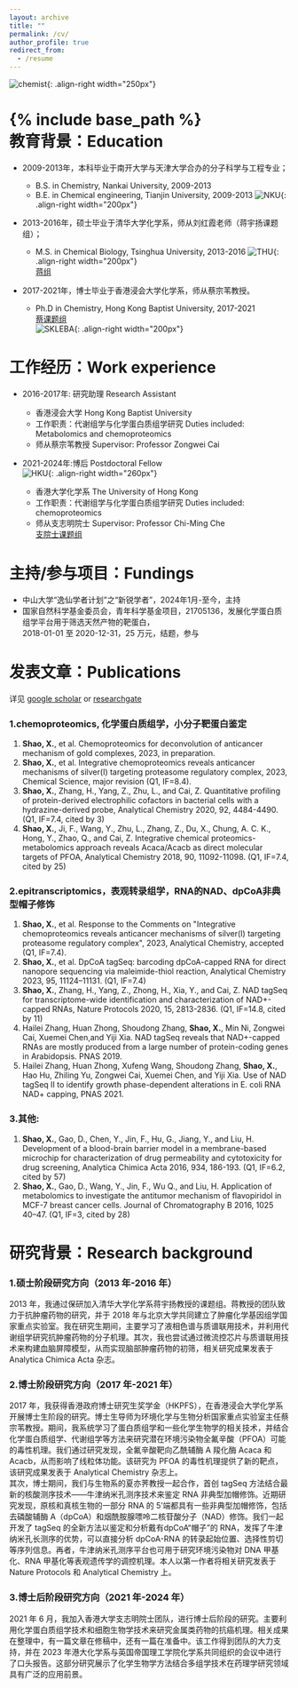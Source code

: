 ```yaml
---
layout: archive
title: ""
permalink: /cv/
author_profile: true
redirect_from:
  - /resume
---
```

![chemist](/images/chemist.png){: .align-right width="250px"}  

{% include base_path %}  
教育背景：Education
======

* 2009-2013年，本科毕业于南开大学与天津大学合办的分子科学与工程专业；  
  *   B.S. in Chemistry, Nankai University, 2009-2013
  *   B.E. in Chemical engineering, Tianjin University, 2009-2013
![NKU](/images/NKU.png){: .align-right width="200px"}   
 
* 2013-2016年，硕士毕业于清华大学化学系，师从刘红霞老师（蒋宇扬课题组）；  
  *   M.S. in Chemical Biology, Tsinghua University, 2013-2016
![THU](/images/THU.png){: .align-right width="200px"}   
[蒋组](https://sklco.pkusz.edu.cn/info/1030/1048.htm)
   
* 2017-2021年，博士毕业于香港浸会大学化学系，师从蔡宗苇教授。   
  *   Ph.D in Chemistry, Hong Kong Baptist University, 2017-2021  
    [蔡课题组](http://skleba.hkbu.edu.hk/en/home/)  
    ![SKLEBA](/images/skleba.png){: .align-right width="200px"}    

  
工作经历：Work experience 
======
* 2016-2017年: 研究助理 Research Assistant
  * 香港浸会大学 Hong Kong Baptist University
  * 工作职责：代谢组学与化学蛋白质组学研究 Duties included: Metabolomics and chemoproteomics
  * 师从蔡宗苇教授 Supervisor: Professor Zongwei Cai  

* 2021-2024年:博后 Postdoctoral Fellow  
    ![HKU](/images/HKU.png){: .align-right width="260px"}
  * 香港大学化学系 The University of Hong Kong
  * 工作职责：代谢组学与化学蛋白质组学研究 Duties included: chemoproteomics
  * 师从支志明院士 Supervisor: Professor Chi-Ming Che  
    [支院士课题组](https://cmche-hku.weebly.com/)  

主持/参与项目：Fundings
======
* 中山大学“逸仙学者计划”之“新锐学者”，2024年1月-至今，主持  
* 国家自然科学基金委员会，青年科学基金项目，21705136，发展化学蛋白质组学平台用于筛选天然产物的靶蛋白，  
  2018-01-01 至 2020-12-31，25 万元，结题，参与
  
发表文章：Publications
======
详见 [google scholar](https://scholar.google.com/citations?user=TyNXq_sAAAAJ&hl=en) or [researchgate](https://www.researchgate.net/profile/Xiaojian-Shao-2/research)

### 1.chemoproteomics, 化学蛋白质组学，小分子靶蛋白鉴定 ###
1.	__Shao, X.__, et al. Chemoproteomics for deconvolution of anticancer mechanism of gold complexes, 2023, in preparation.
2.	__Shao, X.__, et al. Integrative chemoproteomics reveals anticancer mechanisms of silver(I) targeting proteasome regulatory complex, 2023, Chemical Science, major revision (Q1, IF=8.4).
3.	__Shao, X.__, Zhang, H., Yang, Z., Zhu, L., and Cai, Z. Quantitative profiling of protein-derived electrophilic cofactors in bacterial cells with a hydrazine-derived probe, Analytical Chemistry 2020, 92, 4484-4490. (Q1, IF=7.4, cited by 3)  
4.	__Shao, X.__, Ji, F., Wang, Y., Zhu, L., Zhang, Z., Du, X., Chung, A. C. K., Hong, Y., Zhao, Q., and Cai, Z. Integrative chemical proteomics-metabolomics approach reveals Acaca/Acacb as direct molecular targets of PFOA, Analytical Chemistry 2018, 90, 11092-11098. (Q1, IF=7.4, cited by 25)

### 2.epitranscriptomics，表观转录组学，RNA的NAD、dpCoA非典型帽子修饰 ###
1.	__Shao, X.__, et al. Response to the Comments on "Integrative chemoproteomics reveals anticancer mechanisms of silver(I) targeting proteasome regulatory complex", 2023, Analytical Chemistry, accepted (Q1, IF=7.4).  
2.	__Shao, X.__, et al. DpCoA tagSeq: barcoding dpCoA-capped RNA for direct nanopore sequencing via maleimide-thiol reaction, Analytical Chemistry 2023, 95, 11124–11131. (Q1, IF=7.4) 
3.  __Shao, X.__, Zhang, H., Yang, Z., Zhong, H., Xia, Y., and Cai, Z. NAD tagSeq for transcriptome-wide identification and characterization of NAD+-capped RNAs, Nature Protocols 2020, 15, 2813-2836. (Q1, IF=14.8, cited by 11)
4.  Hailei Zhang, Huan Zhong, Shoudong Zhang, __Shao, X.__, Min Ni, Zongwei Cai, Xuemei Chen,and Yiji Xia. NAD tagSeq reveals that NAD+-capped RNAs are mostly produced from a large number of protein-coding genes in Arabidopsis. PNAS 2019.
5.  Hailei Zhang, Huan Zhong, Xufeng Wang, Shoudong Zhang, __Shao, X.__, Hao Hu, Zhiling Yu, Zongwei Cai, Xuemei Chen, and Yiji Xia. Use of NAD tagSeq II to identify growth phase-dependent alterations in E. coli RNA NAD+ capping, PNAS 2021.

### 3.其他: ###
1.	__Shao, X.__, Gao, D., Chen, Y., Jin, F., Hu, G., Jiang, Y., and Liu, H. Development of a blood-brain barrier model in a membrane-based microchip for characterization of drug permeability and cytotoxicity for drug screening, Analytica Chimica Acta 2016, 934, 186-193. (Q1, IF=6.2, cited by 57)  
2.	__Shao, X.__, Gao, D., Wang, Y., Jin, F., Wu Q., and Liu, H. Application of metabolomics to investigate the antitumor mechanism of flavopiridol in MCF-7 breast cancer cells. Journal of Chromatography B 2016, 1025 40–47. (Q1, IF=3, cited by 28)  
  
研究背景：Research background
======
### 1.硕士阶段研究方向（2013 年-2016 年）  
2013 年，我通过保研加入清华大学化学系蒋宇扬教授的课题组。蒋教授的团队致力于抗肿瘤药物的研究，并于 2018 年与北京大学共同建立了肿瘤化学基因组学国家重点实验室。我在研究生期间，主要学习了液相色谱与质谱联用技术，并利用代谢组学研究抗肿瘤药物的分子机理。其次，我也尝试通过微流控芯片与质谱联用技术来构建血脑屏障模型，从而实现脑部肿瘤药物的初筛，相关研究成果发表于 Analytica Chimica Acta 杂志。  
### 2.博士阶段研究方向（2017 年-2021 年）   
2017 年，我获得香港政府博士研究生奖学金（HKPFS），在香港浸会大学化学系开展博士生阶段的研究。博士生导师为环境化学与生物分析国家重点实验室主任蔡宗苇教授。期间，我系统学习了蛋白质组学和一些化学生物学的相关技术，并结合化学蛋白质组学、代谢组学等方法来研究潜在环境污染物全氟辛酸（PFOA）可能的毒性机理。我们通过研究发现，全氟辛酸靶向乙酰辅酶 A 羧化酶 Acaca 和 Acacb，从而影响了线粒体功能。该研究为 PFOA 的毒性机理提供了新的靶点，该研究成果发表于 Analytical Chemistry 杂志上。  
    其次，博士期间，我们与生物系的夏亦荠教授一起合作，首创 tagSeq 方法结合最新的核酸测序技术——牛津纳米孔测序技术来鉴定 RNA 非典型加帽修饰。近期研究发现，原核和真核生物的一部分 RNA 的 5’端都具有一些非典型加帽修饰，包括去磷酸辅酶 A（dpCoA）和烟酰胺腺嘌呤二核苷酸分子（NAD）修饰。我们一起开发了 tagSeq 的全新方法以鉴定和分析戴有dpCoA“帽子”的 RNA，发挥了牛津纳米孔长测序的优势，可以直接分析 dpCoA-RNA 的转录起始位置、选择性剪切等序列信息。再者，牛津纳米孔测序平台也可用于研究环境污染物对
  DNA 甲基化、RNA 甲基化等表观遗传学的调控机理。本人以第一作者将相关研究发表于 Nature Protocols 和 Analytical Chemistry 上。  
### 3.博士后阶段研究方向（2021 年-2024 年）  
2021 年 6 月，我加入香港大学支志明院士团队，进行博士后阶段的研究。主要利用化学蛋白质组学技术和细胞生物学技术来研究金属类药物的抗癌机理。相关成果在整理中，有一篇文章在修稿中，还有一篇在准备中。该工作得到团队的大力支持，并在 2023 年港大化学系与英国帝国理工学院化学系共同组织的会议中进行了口头报告。这部分研究展示了化学生物学方法结合多组学技术在药理学研究领域具有广泛的应用前景。  

